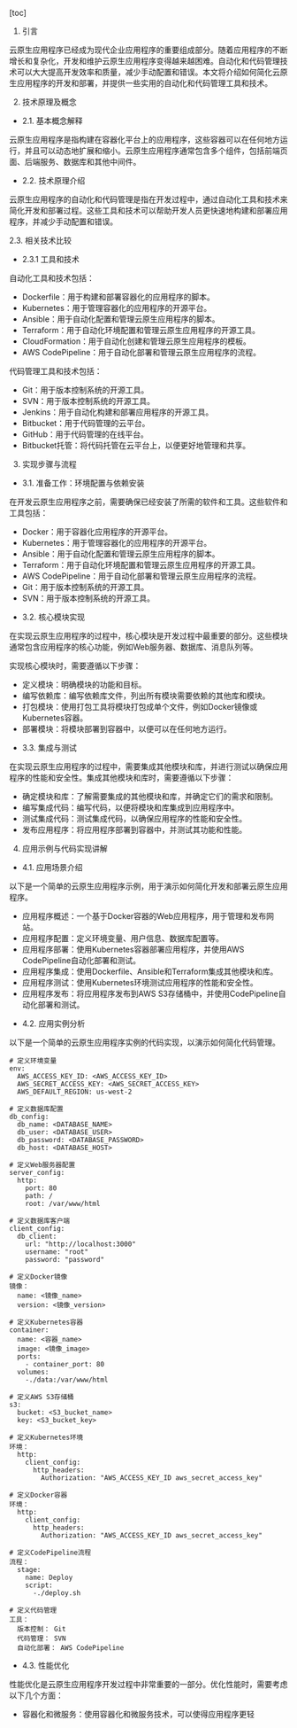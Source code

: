 
[toc]                    
                
                
1. 引言

云原生应用程序已经成为现代企业应用程序的重要组成部分。随着应用程序的不断增长和复杂化，开发和维护云原生应用程序变得越来越困难。自动化和代码管理技术可以大大提高开发效率和质量，减少手动配置和错误。本文将介绍如何简化云原生应用程序的开发和部署，并提供一些实用的自动化和代码管理工具和技术。

2. 技术原理及概念

- 2.1. 基本概念解释

云原生应用程序是指构建在容器化平台上的应用程序，这些容器可以在任何地方运行，并且可以动态地扩展和缩小。云原生应用程序通常包含多个组件，包括前端页面、后端服务、数据库和其他中间件。

- 2.2. 技术原理介绍

云原生应用程序的自动化和代码管理是指在开发过程中，通过自动化工具和技术来简化开发和部署过程。这些工具和技术可以帮助开发人员更快速地构建和部署应用程序，并减少手动配置和错误。

2.3. 相关技术比较

- 2.3.1 工具和技术

自动化工具和技术包括：

* Dockerfile：用于构建和部署容器化的应用程序的脚本。
* Kubernetes：用于管理容器化的应用程序的开源平台。
* Ansible：用于自动化配置和管理云原生应用程序的脚本。
* Terraform：用于自动化环境配置和管理云原生应用程序的开源工具。
* CloudFormation：用于自动化创建和管理云原生应用程序的模板。
* AWS CodePipeline：用于自动化部署和管理云原生应用程序的流程。

代码管理工具和技术包括：

* Git：用于版本控制系统的开源工具。
* SVN：用于版本控制系统的开源工具。
* Jenkins：用于自动化构建和部署应用程序的开源工具。
* Bitbucket：用于代码管理的云平台。
* GitHub：用于代码管理的在线平台。
* Bitbucket托管：将代码托管在云平台上，以便更好地管理和共享。

3. 实现步骤与流程

- 3.1. 准备工作：环境配置与依赖安装

在开发云原生应用程序之前，需要确保已经安装了所需的软件和工具。这些软件和工具包括：

* Docker：用于容器化应用程序的开源平台。
* Kubernetes：用于管理容器化的应用程序的开源平台。
* Ansible：用于自动化配置和管理云原生应用程序的脚本。
* Terraform：用于自动化环境配置和管理云原生应用程序的开源工具。
* AWS CodePipeline：用于自动化部署和管理云原生应用程序的流程。
* Git：用于版本控制系统的开源工具。
* SVN：用于版本控制系统的开源工具。

- 3.2. 核心模块实现

在实现云原生应用程序的过程中，核心模块是开发过程中最重要的部分。这些模块通常包含应用程序的核心功能，例如Web服务器、数据库、消息队列等。

实现核心模块时，需要遵循以下步骤：

* 定义模块：明确模块的功能和目标。
* 编写依赖库：编写依赖库文件，列出所有模块需要依赖的其他库和模块。
* 打包模块：使用打包工具将模块打包成单个文件，例如Docker镜像或Kubernetes容器。
* 部署模块：将模块部署到容器中，以便可以在任何地方运行。

- 3.3. 集成与测试

在实现云原生应用程序的过程中，需要集成其他模块和库，并进行测试以确保应用程序的性能和安全性。集成其他模块和库时，需要遵循以下步骤：

* 确定模块和库：了解需要集成的其他模块和库，并确定它们的需求和限制。
* 编写集成代码：编写代码，以便将模块和库集成到应用程序中。
* 测试集成代码：测试集成代码，以确保应用程序的性能和安全性。
* 发布应用程序：将应用程序部署到容器中，并测试其功能和性能。

4. 应用示例与代码实现讲解

- 4.1. 应用场景介绍

以下是一个简单的云原生应用程序示例，用于演示如何简化开发和部署云原生应用程序。

* 应用程序概述：一个基于Docker容器的Web应用程序，用于管理和发布网站。
* 应用程序配置：定义环境变量、用户信息、数据库配置等。
* 应用程序部署：使用Kubernetes容器部署应用程序，并使用AWS CodePipeline自动化部署和测试。
* 应用程序集成：使用Dockerfile、Ansible和Terraform集成其他模块和库。
* 应用程序测试：使用Kubernetes环境测试应用程序的性能和安全性。
* 应用程序发布：将应用程序发布到AWS S3存储桶中，并使用CodePipeline自动化部署和测试。

- 4.2. 应用实例分析

以下是一个简单的云原生应用程序实例的代码实现，以演示如何简化代码管理。

```
# 定义环境变量
env:
  AWS_ACCESS_KEY_ID: <AWS_ACCESS_KEY_ID>
  AWS_SECRET_ACCESS_KEY: <AWS_SECRET_ACCESS_KEY>
  AWS_DEFAULT_REGION: us-west-2

# 定义数据库配置
db_config:
  db_name: <DATABASE_NAME>
  db_user: <DATABASE_USER>
  db_password: <DATABASE_PASSWORD>
  db_host: <DATABASE_HOST>

# 定义Web服务器配置
server_config:
  http:
    port: 80
    path: /
    root: /var/www/html

# 定义数据库客户端
client_config:
  db_client:
    url: "http://localhost:3000"
    username: "root"
    password: "password"

# 定义Docker镜像
镜像：
  name: <镜像_name>
  version: <镜像_version>

# 定义Kubernetes容器
container:
  name: <容器_name>
  image: <镜像_image>
  ports:
    - container_port: 80
  volumes:
    -./data:/var/www/html

# 定义AWS S3存储桶
s3:
  bucket: <S3_bucket_name>
  key: <S3_bucket_key>

# 定义Kubernetes环境
环境：
  http:
    client_config:
      http_headers:
        Authorization: "AWS_ACCESS_KEY_ID aws_secret_access_key"

# 定义Docker容器
环境：
  http:
    client_config:
      http_headers:
        Authorization: "AWS_ACCESS_KEY_ID aws_secret_access_key"

# 定义CodePipeline流程
流程：
  stage:
    name: Deploy
    script:
      -./deploy.sh

# 定义代码管理
工具：
  版本控制： Git
  代码管理： SVN
  自动化部署： AWS CodePipeline
```

- 4.3. 性能优化

性能优化是云原生应用程序开发过程中非常重要的一部分。优化性能时，需要考虑以下几个方面：

* 容器化和微服务：使用容器化和微服务技术，可以使得应用程序更轻

